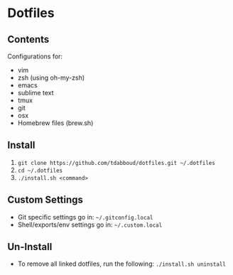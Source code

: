 # Dotfiles

## Contents

Configurations for:
+ vim
+ zsh (using oh-my-zsh)
+ emacs
+ sublime text
+ tmux
+ git
+ osx
+ Homebrew files (brew.sh)

## Install

1. `git clone https://github.com/tdabboud/dotfiles.git ~/.dotfiles`
2. `cd ~/.dotfiles`
3. `./install.sh <command>`

## Custom Settings

- Git specific settings go in: `~/.gitconfig.local`
- Shell/exports/env settings go in: `~/.custom.local`

## Un-Install

- To remove all linked dotfiles, run the following: `./install.sh uninstall`

